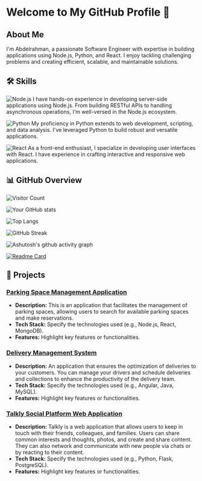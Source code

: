  # Welcome to My GitHub Profile 👋

## About Me

I'm Abdelrahman, a passionate Software Engineer with expertise in building applications using Node.js, Python, and React. I enjoy tackling challenging problems and creating efficient, scalable, and maintainable solutions.


## 🛠️ Skills

![Node.js](https://img.shields.io/badge/Node.js-339933?style=for-the-badge&logo=nodedotjs&logoColor=white)
I have hands-on experience in developing server-side applications using Node.js. From building RESTful APIs to handling asynchronous operations, I'm well-versed in the Node.js ecosystem.

![Python](https://img.shields.io/badge/Python-3776AB?style=for-the-badge&logo=python&logoColor=white)
My proficiency in Python extends to web development, scripting, and data analysis. I've leveraged Python to build robust and versatile applications.

![React](https://img.shields.io/badge/React-61DAFB?style=for-the-badge&logo=react&logoColor=white)
As a front-end enthusiast, I specialize in developing user interfaces with React. I have experience in crafting interactive and responsive web applications.


## 📊 GitHub Overview


![Visitor Count](https://visitor-badge.laobi.icu/badge?page_id=2bdulra7manRea.2bdulra7manRea)

![Your GitHub stats](https://github-readme-stats.vercel.app/api?username=2bdulra7manRea&show_icons=true&theme=radical&count_private=true)

![Top Langs](https://github-readme-stats.vercel.app/api/top-langs/?username=2bdulra7manRea&layout=compact&theme=radical&count_private=true)

![GitHub Streak](https://streak-stats.demolab.com?user=2bdulra7manRea&theme=radical&date_format=M%20j%5B%2C%20Y%5D)

![Ashutosh's github activity graph](https://github-readme-activity-graph.vercel.app/graph?username=2bdulra7manRea&theme=radical)


[![Readme Card](https://github-readme-stats.vercel.app/api/pin/?username=2bdulra7manRea&repo=parking-space&theme=dark)](https://github.com/2bdulra7manRea/parking-space)


## 🚀 Projects

### [Parking Space Management Application](https://github.com/2bdulra7manRea/parking-space)
- **Description:** This is an application that facilitates the management of parking spaces, allowing users to search for available parking spaces and make reservations.
- **Tech Stack:** Specify the technologies used (e.g., Node.js, React, MongoDB).
- **Features:** Highlight key features or functionalities.

### [Delivery Management System](https://github.com/2bdulra7manRea/Delivery-system)
- **Description:** An application that ensures the optimization of deliveries to your customers. You can manage your drivers and schedule deliveries and collections to enhance the productivity of the delivery team.
- **Tech Stack:** Specify the technologies used (e.g., Angular, Java, MySQL).
- **Features:** Highlight key features or functionalities.

### [Talkly Social Platform Web Application](https://github.com/2bdulra7manRea/talkly-web-application)
- **Description:** Talkly is a web application that allows users to keep in touch with their friends, colleagues, and families. Users can share common interests and thoughts, photos, and create and share content. They can also network and communicate with new people via chats or by reacting to their content.
- **Tech Stack:** Specify the technologies used (e.g., Python, Flask, PostgreSQL).
- **Features:** Highlight key features or functionalities.
